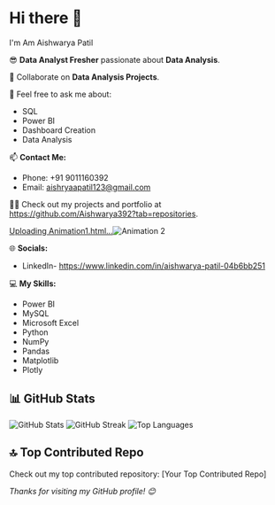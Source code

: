 # Hi there 👋
I'm Am Aishwarya Patil

😎 **Data Analyst Fresher** passionate about **Data Analysis**.

🔭 Collaborate on **Data Analysis Projects**.

💬 Feel free to ask me about:
- SQL
- Power BI
- Dashboard Creation
- Data Analysis

📫 **Contact Me:**
- Phone: +91 9011160392
- Email: aishryaapatil123@gmail.com

👨‍💻 Check out my projects and portfolio at https://github.com/Aishwarya392?tab=repositories.

[Uploading Animation1.html…]()![Animation 2](https://github.com/user-attachments/assets/7c40606c-c5bf-4f12-91d4-b8ad19c06c05)


🌐 **Socials:**
- LinkedIn- https://www.linkedin.com/in/aishwarya-patil-04b6bb251
  
💻 **My Skills:**
- Power BI
- MySQL
- Microsoft Excel
- Python
- NumPy
- Pandas
- Matplotlib
- Plotly

## 📊 GitHub Stats

![GitHub Stats](https://github-readme-stats.vercel.app/api?username=Aishwarya392&show_icons=true&hide_border=true)
![GitHub Streak](https://github-readme-streak-stats.herokuapp.com/?user=Aishwarya392&hide_border=true)
![Top Languages](https://github-readme-stats.vercel.app/api/top-langs/?username=Aishwarya392&layout=compact)

## 🔝 Top Contributed Repo

Check out my top contributed repository: [Your Top Contributed Repo]

*Thanks for visiting my GitHub profile! 😊*
